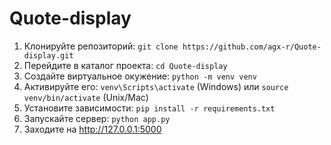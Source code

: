 # Quote-display
1. Клонируйте репозиторий: `git clone https://github.com/agx-r/Quote-display.git`
2. Перейдите в каталог проекта: `cd Quote-display`
3. Создайте виртуальное окужение: `python -m venv venv`
4. Активируйте его: `venv\Scripts\activate` (Windows) или `source venv/bin/activate` (Unix/Mac)
5. Установите зависимости: `pip install -r requirements.txt`
6. Запускайте сервер: `python app.py`
7. Заходите на http://127.0.0.1:5000
